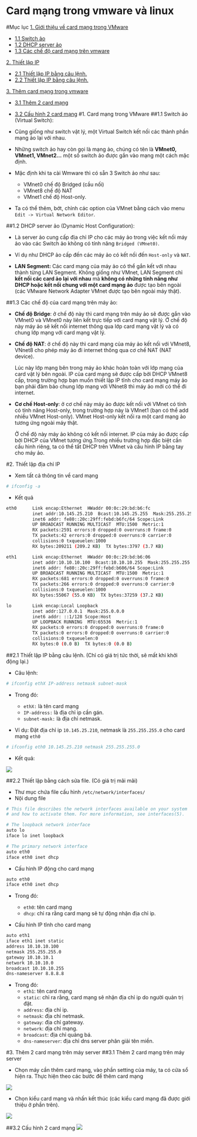 # Card mạng trong vmware và linux

#Mục lục
[1. Giới thiệu về card mạng trong VMware](#cardmang)
* [1.1 Switch ảo](#swao)
* [1.2 DHCP server ảo](#dhcpao)
* [1.3 Các chế độ card mạng trên vmware](#typeofnic)
	
[2. Thiết lập IP ](#ip)
* [2.1 Thiết lập IP bằng câu lệnh.](#sualenh)
* [2.2 Thiết lập IP bằng câu lệnh.](#suafile)

[3. Thêm card mạng trong vmware](#themcardmang)
* [3.1 Thêm 2 card mạng](#them2cardmang)
* [3.2 Cấu hình 2 card mạng](#cauhinh2cardmang)
<a name="cardmang"></a>
#1. Card mạng trong VMware
<a name="swao"></a>
##1.1 Switch ảo (Virtual Switch):
* Cũng giống như switch vật lý, một Virtual Switch kết nối các thành phần mạng ảo lại với nhau.

* Những  switch ảo hay còn gọi là mạng ảo, chúng có tên là **VMnet0, VMnet1, VMnet2…** một số switch ảo được gắn vào mạng một cách mặc định.

* Mặc định khi ta cài Wmware thì có sẵn 3 Switch ảo như sau: 
	* VMnet0 chế độ Bridged (cầu nối)
	* VMnet8 chế độ NAT
	* VMnet1 chế độ Host-only.

* Ta có thể thêm, bớt, chỉnh các option của VMnet bằng cách vào menu `Edit -> Virtual Network Editor`.

<a name="dhcpao"></a>
##1.2 DHCP server ảo (Dynamic Host Configuration):
* Là  server ảo cung cấp địa chỉ IP cho các máy ảo trong việc kết nối máy ảo vào các Switch ảo không có tính năng `Bridged (VMnet0)`.

* Ví dụ như DHCP ảo cấp đến các máy ảo có kết nối đến `Host-only` và `NAT`.

* **LAN Segment:** Các card mạng của máy ảo có thể gắn kết với nhau thành từng LAN Segment. Không giống như VMnet, LAN Segment chỉ **kết nối các card ảo lại với nhau** mà **không có những tính năng như DHCP hoặc kết nối chung với một card mạng ảo** được tạo bên ngoài (các VMware Network Adapter VMnet được tạo bên ngoài máy thật).

<a name="typeofnic"></a>
##1.3 Các chế độ của card mạng trên máy ảo:

* **Chế độ Bridge**: ở chế độ này thì card mạng trên máy ảo sẽ được gắn vào VMnet0 và VMnet0 này liên kết trực tiếp với card mạng vật lý. Ở chế độ này máy ảo sẽ kết nối internet thông qua lớp card mạng vật lý và có chung lớp mạng với card mạng vật lý.

* **Chế độ NAT**: ở chế độ này thì card mạng của máy ảo kết nối với VMnet8, VNnet8 cho phép máy ảo đi internet thông qua cơ chế NAT (NAT device).

	Lúc này lớp mạng bên trong máy ảo khác hoàn toàn với lớp mạng của card vật lý bên ngoài. IP của card mạng sẽ được cấp bởi DHCP VMnet8 cấp, trong trường hợp bạn muốn thiết lập IP tĩnh cho card mạng máy ảo bạn phải đảm bảo chung lớp mạng với VNnet8 thì máy ảo mới có thể đi internet.

* **Cơ chế Host-only**: ở cơ chế này máy ảo được kết nối với VMnet có tính có tính năng Host-only, trong trường hợp này là VMnet1 (bạn có thể add nhiều VMnet Host-only). VMnet Host-only kết nối ra một card mạng ảo tương ứng ngoài máy thật.

	Ở chế độ này máy ảo không có kết nối internet. IP của máy ảo được cấp bởi DHCP của VMnet tương ứng.Trong nhiều trường hợp đặc biệt cần cấu hình riêng, ta có thể tắt DHCP trên VMnet và cấu hình IP bằng tay cho máy ảo.

<a name="ip"></a>
#2. Thiết lập địa chỉ IP
* Xem tất cả thông tin về card mạng
```sh
# ifconfig -a
```
* Kết quả
```sh
eth0      Link encap:Ethernet  HWaddr 00:0c:29:bd:b6:fc  
          inet addr:10.145.25.210  Bcast:10.145.25.255  Mask:255.255.255.0
          inet6 addr: fe80::20c:29ff:febd:b6fc/64 Scope:Link
          UP BROADCAST RUNNING MULTICAST  MTU:1500  Metric:1
          RX packets:2591 errors:0 dropped:0 overruns:0 frame:0
          TX packets:42 errors:0 dropped:0 overruns:0 carrier:0
          collisions:0 txqueuelen:1000 
          RX bytes:209211 (209.2 KB)  TX bytes:3797 (3.7 KB)

eth1      Link encap:Ethernet  HWaddr 00:0c:29:bd:b6:06  
          inet addr:10.10.10.100  Bcast:10.10.10.255  Mask:255.255.255.0
          inet6 addr: fe80::20c:29ff:febd:b606/64 Scope:Link
          UP BROADCAST RUNNING MULTICAST  MTU:1500  Metric:1
          RX packets:681 errors:0 dropped:0 overruns:0 frame:0
          TX packets:266 errors:0 dropped:0 overruns:0 carrier:0
          collisions:0 txqueuelen:1000 
          RX bytes:55067 (55.0 KB)  TX bytes:37259 (37.2 KB)

lo        Link encap:Local Loopback  
          inet addr:127.0.0.1  Mask:255.0.0.0
          inet6 addr: ::1/128 Scope:Host
          UP LOOPBACK RUNNING  MTU:65536  Metric:1
          RX packets:0 errors:0 dropped:0 overruns:0 frame:0
          TX packets:0 errors:0 dropped:0 overruns:0 carrier:0
          collisions:0 txqueuelen:0 
          RX bytes:0 (0.0 B)  TX bytes:0 (0.0 B)

```

<a name="sualenh"> </a>
##2.1 Thiết lập IP bằng câu lệnh. (Chỉ có giá trị tức thời, sẽ mất khi khởi động lại.)
* Câu lệnh: 
```sh
# ifconfig ethX IP-address netmask subnet-mask
```
* Trong đó:
	* `ethX:` là tên card mạng
	* `IP-address:` là địa chỉ ip cần gán.
	* `subnet-mask:` là địa chỉ netmask.

* Ví dụ: Đặt địa chỉ ip `10.145.25.210`, netmask là `255.255.255.0` cho card mạng `eth0`
```sh
# ifconfig eth0 10.145.25.210 netmask 255.255.255.0
```
* Kết quả:

![](http://i.imgur.com/MvNQjIp.png)

<a name ="suafile"></a>
##2.2 Thiết lập bằng cách sửa file. (Có giá trị mãi mãi)
* Thư mục chứa file cấu hình `/etc/network/interfaces/`
* Nội dung file

```sh
# This file describes the network interfaces available on your system
# and how to activate them. For more information, see interfaces(5).

# The loopback network interface
auto lo
iface lo inet loopback

# The primary network interface
auto eth0
iface eth0 inet dhcp
```
* Cấu hình IP động cho card mạng
```sh
auto eth0
iface eth0 inet dhcp
```
* Trong đó: 
	* `eth0`: tên card mạng
	* `dhcp`: chỉ ra rằng card mạng sẽ tự động nhận địa chỉ ip.
	
* Cấu hình IP tĩnh cho card mạng
```sh
auto eth1
iface eth1 inet static
address 10.10.10.100
netmask 255.255.255.0
gateway 10.10.10.1
network 10.10.10.0
broadcast 10.10.10.255
dns-nameserver 8.8.8.8
```
* Trong đó:
	* `eth1`: tên card mạng
	* `static`: chỉ ra rằng, card mạng sẽ nhận địa chỉ ip do người quản trị đặt.
	* `address`: địa chỉ ip.
	* `netmask`: địa chỉ netmask.
	* `gateway`: địa chỉ gateway.
	* `network`: địa chỉ mạng.
	* `broadcast`: địa chỉ quảng bá.
	* `dns-nameserver`: địa chỉ dns server phân giải tên miền.
	
<a name="themcardmang"></a>
#3. Thêm 2 card mạng trên máy server
<a name="them2cardmang"></a>
##3.1 Thêm 2 card mạng trên máy server
* Chọn máy cần thêm card mạng, vào phần setting của máy, ta có cửa sổ hiện ra.
Thực hiện theo các bước để thêm card mạng

![](http://i.imgur.com/oSqSzTO.png)

* Chọn kiểu card mạng và nhấn kết thúc (các kiểu card mạng đã được giới thiệu ở phần trên).

![](http://i.imgur.com/Ol8Htcq.png)

<a name="cauhinh2cardmang"></a>
##3.2 Cấu hình 2 card mạng
![](http://prntscr.com/arthk4)
